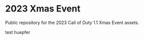 # 2023 Xmas Event

Public repository for the 2023 Call of Duty 1.1 Xmas Event assets.


test huepfer